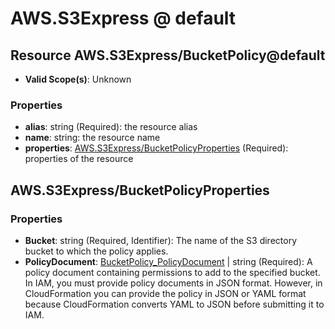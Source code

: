 # AWS.S3Express @ default

## Resource AWS.S3Express/BucketPolicy@default
* **Valid Scope(s)**: Unknown
### Properties
* **alias**: string (Required): the resource alias
* **name**: string: the resource name
* **properties**: [AWS.S3Express/BucketPolicyProperties](#awss3expressbucketpolicyproperties) (Required): properties of the resource

## AWS.S3Express/BucketPolicyProperties
### Properties
* **Bucket**: string (Required, Identifier): The name of the S3 directory bucket to which the policy applies.
* **PolicyDocument**: [BucketPolicy_PolicyDocument](#bucketpolicypolicydocument) | string (Required): A policy document containing permissions to add to the specified bucket. In IAM, you must provide policy documents in JSON format. However, in CloudFormation you can provide the policy in JSON or YAML format because CloudFormation converts YAML to JSON before submitting it to IAM.


